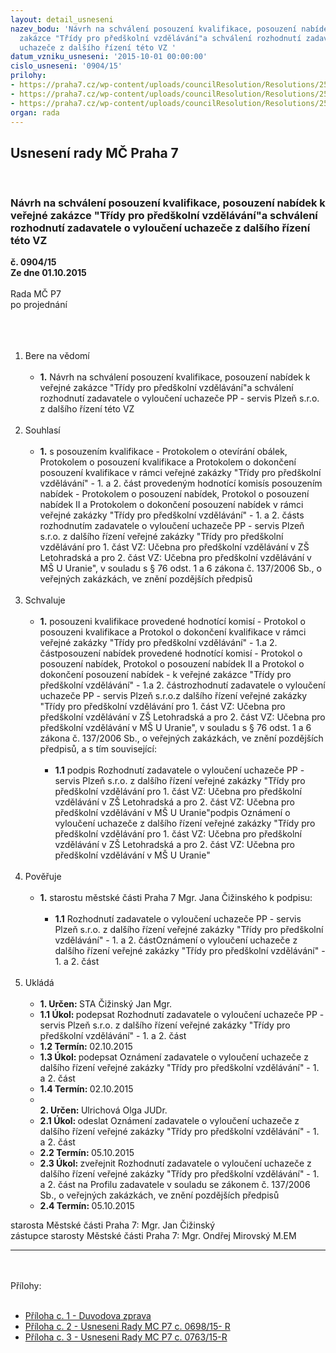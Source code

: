 ```yaml
---
layout: detail_usneseni
nazev_bodu: 'Návrh na schválení posouzení kvalifikace, posouzení nabídek k veřejné
  zakázce "Třídy pro předškolní vzdělávání"a schválení rozhodnutí zadavatele o vyloučení
  uchazeče z dalšího řízení této VZ '
datum_vzniku_usneseni: '2015-10-01 00:00:00'
cislo_usneseni: '0904/15'
prilohy:
- https://praha7.cz/wp-content/uploads/councilResolution/Resolutions/25945/904_15_pril1.doc
- https://praha7.cz/wp-content/uploads/councilResolution/Resolutions/25945/62-15-2._usnesen%c3%ad_%c4%8d._0698.doc
- https://praha7.cz/wp-content/uploads/councilResolution/Resolutions/25945/62-15-3._usnesen%c3%ad_%c4%8d._0763.doc
organ: rada
---
```

<div id="ucUsn_pList" class="usn">
	<span><h2>Usnesení rady MČ Praha 7 </h2>
<br></span><div class="standBody">
<span><h3>Návrh na schválení posouzení kvalifikace, posouzení nabídek k veřejné zakázce "Třídy pro předškolní vzdělávání"a schválení rozhodnutí zadavatele o vyloučení uchazeče z dalšího řízení této VZ </h3></span><div class="center">
		<strong>č. 0904/15</strong><br>
	</div>
<div class="center">
		<strong>Ze dne 01.10.2015</strong><br><br>
	</div>Rada MČ P7<br>po projednání<br><br><br><ol>
<br><li>Bere na vědomí <br><ul>
<br><li>
<strong>1.</strong> Návrh na schválení posouzení kvalifikace, posouzení nabídek k veřejné zakázce "Třídy pro předškolní vzdělávání"a schválení rozhodnutí zadavatele o vyloučení uchazeče PP - servis Plzeň s.r.o. z dalšího řízení této VZ </li>
</ul>
<br>
</li>
<li>Souhlasí <br><ul>
<br><li>
<strong>1.</strong> s posouzením kvalifikace - Protokolem o otevírání obálek, Protokolem o posouzení kvalifikace a Protokolem o dokončení posouzení kvalifikace v rámci veřejné zakázky "Třídy pro předškolní vzdělávání" - 1. a 2. část provedeným hodnotící komisís posouzením nabídek - Protokolem o posouzení nabídek, Protokol o posouzení nabídek II a Protokolem o dokončení posouzení nabídek v rámci veřejné zakázky "Třídy pro předškolní vzdělávání" - 1. a 2. částs rozhodnutím zadavatele o vyloučení uchazeče PP - servis Plzeň s.r.o. z dalšího řízení veřejné zakázky "Třídy pro předškolní vzdělávání pro 1. část VZ: Učebna pro předškolní vzdělávání v ZŠ Letohradská a pro 2. část VZ: Učebna pro předškolní vzdělávání v MŠ U Uranie", v souladu s § 76 odst. 1 a 6 zákona č. 137/2006 Sb., o veřejných zakázkách, ve znění pozdějších předpisů </li>
</ul>
<br>
</li>
<li>Schvaluje <br><ul>
<br><li>
<strong>1.</strong> posouzeni kvalifikace provedené hodnotící komisí - Protokol o posouzeni kvalifikace a Protokol o dokončení kvalifikace v rámci veřejné zakázky "Třídy pro předškolní vzdělávání" - 1.a 2. částposouzení nabídek provedené hodnotící komisí - Protokol o posouzení nabídek, Protokol o posouzení nabídek II a Protokol o dokončení posouzení nabídek - k veřejné zakázce "Třídy pro předškolní vzdělávání" - 1.a 2. částrozhodnutí zadavatele o vyloučení uchazeče PP - servis Plzeň s.r.o.z dalšího řízení veřejné zakázky "Třídy pro předškolní vzdělávání pro 1. část VZ: Učebna pro předškolní vzdělávání v ZŠ Letohradská a pro 2. část VZ: Učebna pro předškolní vzdělávání v MŠ U Uranie", v souladu s § 76 odst. 1 a 6 zákona č. 137/2006 Sb., o veřejných zakázkách, ve znění pozdějších předpisů, a s tím související: <br><ul>
<br><li>
<strong>1.1</strong> podpis Rozhodnutí zadavatele o vyloučení uchazeče PP - servis Plzeň s.r.o. z dalšího řízení veřejné zakázky "Třídy pro předškolní vzdělávání pro 1. část VZ: Učebna pro předškolní vzdělávání v ZŠ Letohradská a pro 2. část VZ: Učebna pro předškolní vzdělávání v MŠ U Uranie"podpis Oznámení o vyloučení uchazeče z dalšího řízení veřejné zakázky "Třídy pro předškolní vzdělávání pro 1. část VZ: Učebna pro předškolní vzdělávání v ZŠ Letohradská a pro 2. část VZ: Učebna pro předškolní vzdělávání v MŠ U Uranie" </li>
</ul>
</li>
</ul>
<br>
</li>
<li>Pověřuje <br><ul>
<br><li>
<strong>1.</strong> starostu městské části Praha 7 Mgr. Jana Čižinského k podpisu: <br><ul>
<br><li>
<strong>1.1</strong> Rozhodnutí zadavatele o vyloučení uchazeče PP - servis Plzeň s.r.o. z dalšího řízení veřejné zakázky "Třídy pro předškolní vzdělávání" - 1. a 2. částOznámení o vyloučení uchazeče z dalšího řízení veřejné zakázky "Třídy pro předškolní vzdělávání" - 1. a 2. část</li>
</ul>
</li>
</ul>
<br>
</li>
<li>Ukládá <br><ul>
<br><li>
<strong>1. Určen: </strong>STA Čižinský Jan Mgr. <br>
</li>
<li>
<strong>1.1 Úkol: </strong>podepsat Rozhodnutí zadavatele o vyloučení uchazeče PP - servis Plzeň s.r.o. z dalšího řízení veřejné zakázky "Třídy pro předškolní vzdělávání" - 1. a 2. část <br>
</li>
<li>
<strong>1.2 Termín: </strong>02.10.2015 <br>
</li>
<li>
<strong>1.3 Úkol: </strong>podepsat Oznámení zadavatele o vyloučení uchazeče z dalšího řízení veřejné zakázky "Třídy pro předškolní vzdělávání" - 1. a 2. část <br>
</li>
<li>
<strong>1.4 Termín: </strong>02.10.2015 <br>
</li>
<li>
<strong><br>2. Určen: </strong>Ulrichová Olga JUDr. <br>
</li>
<li>
<strong>2.1 Úkol: </strong>odeslat Oznámení zadavatele o vyloučení uchazeče z dalšího řízení veřejné zakázky "Třídy pro předškolní vzdělávání" - 1. a 2. část <br>
</li>
<li>
<strong>2.2 Termín: </strong>05.10.2015 <br>
</li>
<li>
<strong>2.3 Úkol: </strong>zveřejnit Rozhodnutí zadavatele o vyloučení uchazeče z dalšího řízení veřejné zakázky "Třídy pro předškolní vzdělávání" - 1. a 2. část na Profilu zadavatele v souladu se zákonem č. 137/2006 Sb., o veřejných zakázkách, ve znění pozdějších předpisů <br>
</li>
<li>
<strong>2.4 Termín: </strong>05.10.2015</li>
</ul>
</li>
</ol>starosta Městské části Praha 7: Mgr. Jan Čižinský<br>zástupce starosty Městské části Praha 7: Mgr. Ondřej Mirovský M.EM <br><hr>
<br><br>Přílohy: <br><ul>
<br><li>
<a href="/zdroj.aspx?typ=4&amp;Id=66729&amp;sh=-1753581131" target="_blank" title="Odkaz na soubor - 34 kB - nové okno">Příloha c. 1 - Duvodova zprava </a><br>
</li>
<li>
<a href="/zdroj.aspx?typ=4&amp;id=66576&amp;sh=810083765" target="_blank" title="Odkaz na soubor - 33,5 kB - nové okno">Příloha c. 2 - Usneseni Rady MC P7 c. 0698/15- R</a> <br>
</li>
<li>
<a href="/zdroj.aspx?typ=4&amp;id=66577&amp;sh=810959317" target="_blank" title="Odkaz na soubor - 38 kB - nové okno">Příloha c. 3 - Usneseni Rady MC P7 c. 0763/15-R</a> </li>
</ul>
</div>
</div>